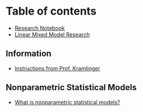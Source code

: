 # Table of contents

* [Research Notebook](README.md)
* [Linear Mixed Model Research](<README (1).md>)

## Information

* [Instructions from Prof. Kramlinger](information/instructions-from-prof.-kramlinger.md)

## Nonparametric Statistical Models

* [What is nonparametric statistical models?](nonparametric-statistical-models/what-is-nonparametric-statistical-models.md)
